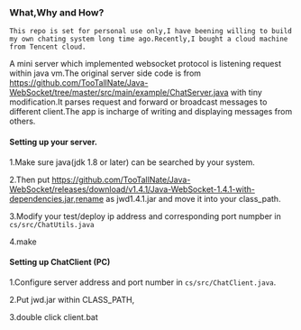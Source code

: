 ### What,Why and How?

    This repo is set for personal use only,I have beening willing to build my own chating system long time ago.Recently,I bought a cloud machine from Tencent cloud.
A mini server which implemented websocket protocol is listening request within java vm.The original server side code is from https://github.com/TooTallNate/Java-WebSocket/tree/master/src/main/example/ChatServer.java with tiny modification.It parses request and forward or broadcast messages to different client.The app is incharge of writing and displaying messages from others.

#### Setting up your server.

1.Make sure java(jdk 1.8 or later) can be searched by your system.

2.Then put https://github.com/TooTallNate/Java-WebSocket/releases/download/v1.4.1/Java-WebSocket-1.4.1-with-dependencies.jar,rename as jwd1.4.1.jar and move it into your class_path.

3.Modify your test/deploy ip address and corresponding port numpber in `cs/src/ChatUtils.java`

4.make

#### Setting up ChatClient (PC)
1.Configure server address and port number in `cs/src/ChatClient.java`.

2.Put jwd.jar within CLASS_PATH,

3.double click client.bat
